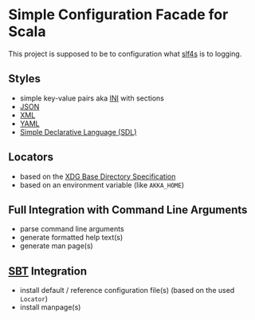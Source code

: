 Simple Configuration Facade for Scala
=====================================

This project is supposed to be to configuration what [slf4s][1] is to logging.


Styles
------

- simple key-value pairs aka [INI][4] with sections
- [JSON][5]
- [XML][6]
- [YAML][7]
- [Simple Declarative Language (SDL)][8]


Locators
--------

- based on the [XDG Base Directory Specification][2]
- based on an environment variable (like `AKKA_HOME`)


Full Integration with Command Line Arguments
--------------------------------------------

- parse command line arguments
- generate formatted help text(s)
- generate man page(s)


[SBT][3] Integration
--------------------

- install default / reference configuration file(s) (based on the used
  `Locator`)
- install manpage(s)


[1]: https://github.com/weiglewilczek/slf4s
[2]: http://standards.freedesktop.org/basedir-spec/basedir-spec-latest.html
[3]: https://github.com/harrah/xsbt
[4]: http://en.wikipedia.org/wiki/INI_file
[5]: http://en.wikipedia.org/wiki/JSON
[6]: http://en.wikipedia.org/wiki/XML
[7]: http://en.wikipedia.org/wiki/YAML
[8]: http://en.wikipedia.org/wiki/Simple_Declarative_Language


